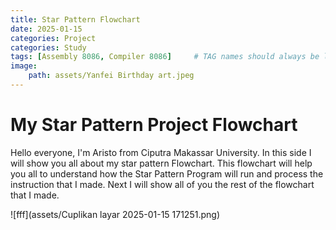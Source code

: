 ```yaml
---
title: Star Pattern Flowchart
date: 2025-01-15
categories: Project
categories: Study
tags: [Assembly 8086, Compiler 8086]     # TAG names should always be lowercase
image:
    path: assets/Yanfei Birthday art.jpeg
---
```


# My Star Pattern Project Flowchart

Hello everyone, I'm Aristo from Ciputra Makassar University. In this side I will show you all about my star pattern Flowchart. This flowchart will help you all to understand how the Star Pattern Program will run and process the instruction that I made. Next I will show all of you the rest of the flowchart that I made.

![fff](assets/Cuplikan layar 2025-01-15 171251.png)